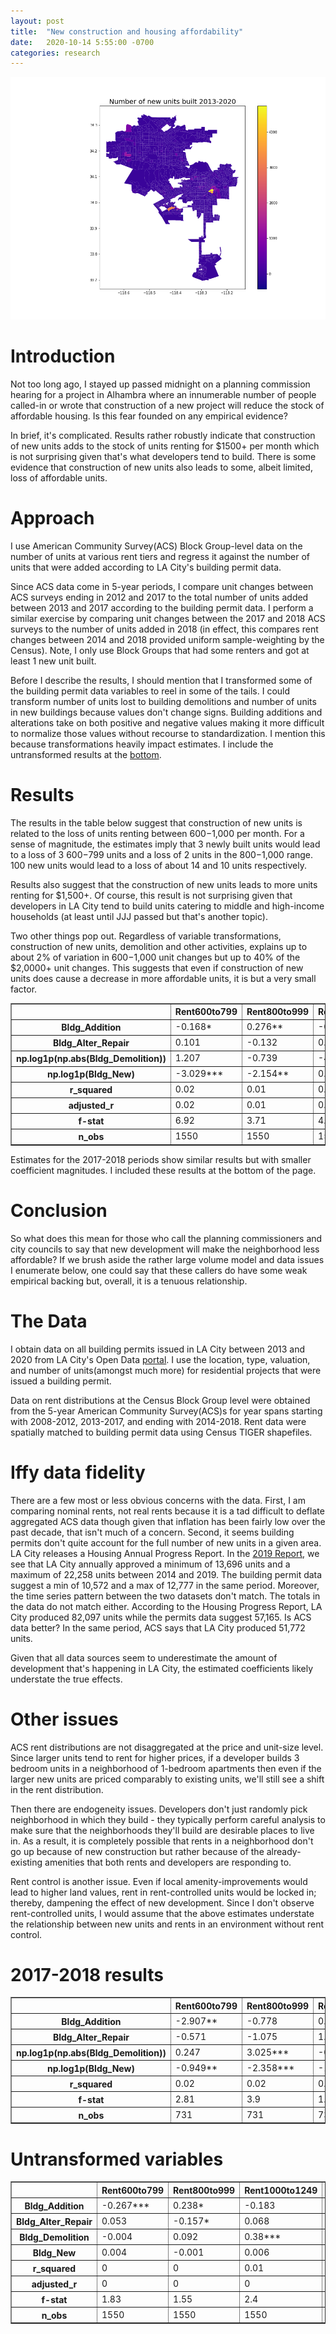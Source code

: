 ```yaml
---
layout: post
title:  "New construction and housing affordability"
date:   2020-10-14 5:55:00 -0700
categories: research
---
```


![map](/images/building_in_la.png)

# Introduction

Not too long ago, I stayed up passed midnight on a planning commission hearing for a project in Alhambra where an innumerable number of people called-in or wrote that construction of a new project will reduce the stock of affordable housing. Is this fear founded on any empirical evidence? 

In brief, it's complicated. Results rather robustly indicate that construction of new units adds to the stock of units renting for $1500+ per month which is not surprising given that's what developers tend to build. There is some evidence that construction of new units also leads to some, albeit limited, loss of affordable units. 

# Approach 

I use American Community Survey(ACS) Block Group-level data on the number of units at various rent tiers and regress it against the number of units that were added according to LA City's building permit data. 

Since ACS data come in 5-year periods, I compare unit changes between ACS surveys ending in 2012 and 2017 to the total number of units added between 2013 and 2017 according to the building permit data. I perform a similar exercise by comparing unit changes between the 2017 and 2018 ACS surveys to the number of units added in 2018 (in effect, this compares rent changes between 2014 and 2018 provided uniform sample-weighting by the Census). Note, I only use Block Groups that had some renters and got at least 1 new unit built. 


Before I describe the results, I should mention that I transformed some of the building permit data variables to reel in some of the tails. I could transform number of units lost to building demolitions and number of units in new buildings because values don't change signs. Building additions and alterations take on both positive and negative values making it more difficult to normalize those values without recourse to standardization.  I mention this because transformations heavily impact estimates. I include the untransformed results at the [bottom](#untransformed-variables).

# Results

The results in the table below suggest that construction of new units is related to the loss of units renting between $600-$1,000 per month. For a sense of magnitude, the estimates imply that 3 newly built units would lead to a loss of 3 $600-$799 units and a loss of 2 units in the $800-$1,000 range. 100 new units would lead to a loss of about 14 and 10 units respectively. 

Results also suggest that the construction of new units leads to more units renting for $1,500+. Of course, this result is not surprising given that developers in LA City tend to build units catering to middle and high-income households (at least until JJJ passed but that's another topic). 

Two other things pop out. Regardless of variable transformations, construction of new units, demolition and other activities, explains up to about 2% of variation in $600-$1,000 unit changes but up to 40% of the $2,0000+ unit changes. This suggests that even if construction of new units does cause a decrease in more affordable units, it is but a very small factor. 

<div>
<style scoped>
    .dataframe tbody tr th:only-of-type {
        vertical-align: middle;
    }

    .dataframe tbody tr th {
        vertical-align: top;
    }

    .dataframe thead th {
        text-align: right;
    }
</style>
<table border="1" class="dataframe">
  <thead>
    <tr style="text-align: right;">
      <th></th>
      <th>Rent600to799</th>
      <th>Rent800to999</th>
      <th>Rent1000to1249</th>
      <th>Rent1500to1999</th>
      <th>Rent2000orMore</th>
    </tr>
  </thead>
  <tbody>
    <tr>
      <th>Bldg_Addition</th>
      <td>-0.168*</td>
      <td>0.276**</td>
      <td>-0.157</td>
      <td>-0.322*</td>
      <td>3.634***</td>
    </tr>
    <tr>
      <th>Bldg_Alter_Repair</th>
      <td>0.101</td>
      <td>-0.132</td>
      <td>0.067</td>
      <td>0.343***</td>
      <td>-0.258**</td>
    </tr>
    <tr>
      <th>np.log1p(np.abs(Bldg_Demolition))</th>
      <td>1.207</td>
      <td>-0.739</td>
      <td>-4.974***</td>
      <td>0.602</td>
      <td>-3.983**</td>
    </tr>
    <tr>
      <th>np.log1p(Bldg_New)</th>
      <td>-3.029***</td>
      <td>-2.154**</td>
      <td>0.109</td>
      <td>2.787**</td>
      <td>16.021***</td>
    </tr>
    <tr>
      <th>r_squared</th>
      <td>0.02</td>
      <td>0.01</td>
      <td>0.01</td>
      <td>0.01</td>
      <td>0.29</td>
    </tr>
    <tr>
      <th>adjusted_r</th>
      <td>0.02</td>
      <td>0.01</td>
      <td>0.01</td>
      <td>0.01</td>
      <td>0.29</td>
    </tr>
    <tr>
      <th>f-stat</th>
      <td>6.92</td>
      <td>3.71</td>
      <td>4.22</td>
      <td>4.76</td>
      <td>156.25</td>
    </tr>
    <tr>
      <th>n_obs</th>
      <td>1550</td>
      <td>1550</td>
      <td>1550</td>
      <td>1550</td>
      <td>1550</td>
    </tr>
  </tbody>
</table>
</div> 

Estimates for the 2017-2018 periods show similar results but with smaller coefficient magnitudes. I included these results at the bottom of the page. 

# Conclusion

So what does this mean for those who call the planning commissioners and city councils to say that new development will make the neighborhood less affordable? If we brush aside the rather large volume model and data issues I enumerate below, one could say that these callers do have some weak empirical backing but, overall, it is a tenuous relationship. 

# The Data

I obtain data on all building permits issued in LA City between 2013 and 2020 from LA City's Open Data [portal](https://data.lacity.org/A-Prosperous-City/Building-Permits/nbyu-2ha9/data). I use the location, type, valuation, and number of units(amongst much more) for residential projects that were issued a building permit. 


Data on rent distributions at the Census Block Group level were obtained from the 5-year American Community Survey(ACS)s for year spans starting with 2008-2012, 2013-2017, and ending with 2014-2018.  Rent data  were spatially matched to building permit data using Census TIGER shapefiles. 

# Iffy data fidelity

There are a few most or less obvious concerns with the data. First, I am comparing nominal rents, not real rents because it is a tad difficult to deflate aggregated ACS data though given that inflation has been fairly low over the past decade, that isn't much of a concern. Second, it seems building permits don't quite account for the full number of new units in a given area. LA City releases a Housing Annual Progress Report. In the [2019 Report](https://planning.lacity.org/odocument/8204713d-6574-46b6-b41c-6f6311c247f6/LosAngeles2019_Summary.pdf), we see that LA City annually approved a minimum of 13,696 units and a maximum of 22,258 units between 2014 and 2019. The building permit data suggest a min of 10,572 and a max of 12,777 in the same period. Moreover, the time series pattern between the two datasets don't match. The totals in the data do not match either. According to the Housing Progress Report, LA City produced 82,097 units while the permits data suggest 57,165. Is ACS data better? In the same period, ACS says that LA City produced 51,772 units.

Given that all data sources seem to underestimate the amount of development that's happening in LA City, the estimated coefficients likely understate the true effects. 

# Other issues

ACS rent distributions are not disaggregated at the price and unit-size level. Since larger units tend to rent for higher prices, if a developer builds 3 bedroom units in a neighborhood of 1-bedroom apartments then even if the larger new units are priced comparably to existing units, we'll still see a shift in the rent distribution. 

Then there are endogeneity issues. Developers don't just randomly pick neighborhood in which they build - they typically perform careful analysis to make sure that the neighborhoods they'll build are desirable places to live in. As a result, it is completely possible that rents in a neighborhood don't go up because of new construction but rather because of the already-existing amenities that both rents and developers are responding to. 

Rent control is another issue. Even if local amenity-improvements would lead to higher land values, rent in rent-controlled units would be locked in; thereby, dampening the effect of new development. Since I don't observe rent-controlled units, I would assume that the above estimates understate the relationship between new units and rents in an environment without rent control.

# 2017-2018 results
<table border="1" class="dataframe">
  <thead>
    <tr style="text-align: right;">
      <th></th>
      <th>Rent600to799</th>
      <th>Rent800to999</th>
      <th>Rent1000to1249</th>
      <th>Rent1500to1999</th>
      <th>Rent2000orMore</th>
    </tr>
  </thead>
  <tbody>
    <tr>
      <th>Bldg_Addition</th>
      <td>-2.907**</td>
      <td>-0.778</td>
      <td>0.657</td>
      <td>4.571</td>
      <td>-3.987</td>
    </tr>
    <tr>
      <th>Bldg_Alter_Repair</th>
      <td>-0.571</td>
      <td>-1.075</td>
      <td>1.114</td>
      <td>-1.314</td>
      <td>-0.232</td>
    </tr>
    <tr>
      <th>np.log1p(np.abs(Bldg_Demolition))</th>
      <td>0.247</td>
      <td>3.025***</td>
      <td>-0.647</td>
      <td>-1.58</td>
      <td>-0.564</td>
    </tr>
    <tr>
      <th>np.log1p(Bldg_New)</th>
      <td>-0.949**</td>
      <td>-2.358***</td>
      <td>-1.849*</td>
      <td>-1.584</td>
      <td>9.499***</td>
    </tr>
    <tr>
      <th>r_squared</th>
      <td>0.02</td>
      <td>0.02</td>
      <td>0.01</td>
      <td>0.01</td>
      <td>0.06</td>
    </tr>
    <tr>
      <th>f-stat</th>
      <td>2.81</td>
      <td>3.9</td>
      <td>1.59</td>
      <td>1.58</td>
      <td>11.04</td>
    </tr>
    <tr>
      <th>n_obs</th>
      <td>731</td>
      <td>731</td>
      <td>731</td>
      <td>731</td>
      <td>731</td>
    </tr>
  </tbody>
</table>

#  Untransformed variables

<table border="1" class="dataframe">
  <thead>
    <tr style="text-align: right;">
      <th></th>
      <th>Rent600to799</th>
      <th>Rent800to999</th>
      <th>Rent1000to1249</th>
      <th>Rent1500to1999</th>
      <th>Rent2000orMore</th>
    </tr>
  </thead>
  <tbody>
    <tr>
      <th>Bldg_Addition</th>
      <td>-0.267***</td>
      <td>0.238*</td>
      <td>-0.183</td>
      <td>0.092</td>
      <td>2.766***</td>
    </tr>
    <tr>
      <th>Bldg_Alter_Repair</th>
      <td>0.053</td>
      <td>-0.157*</td>
      <td>0.068</td>
      <td>0.465***</td>
      <td>-0.354***</td>
    </tr>
    <tr>
      <th>Bldg_Demolition</th>
      <td>-0.004</td>
      <td>0.092</td>
      <td>0.38***</td>
      <td>-0.219</td>
      <td>-0.515***</td>
    </tr>
    <tr>
      <th>Bldg_New</th>
      <td>0.004</td>
      <td>-0.001</td>
      <td>0.006</td>
      <td>-0.049***</td>
      <td>0.176***</td>
    </tr>
    <tr>
      <th>r_squared</th>
      <td>0</td>
      <td>0</td>
      <td>0.01</td>
      <td>0.03</td>
      <td>0.4</td>
    </tr>
    <tr>
      <th>adjusted_r</th>
      <td>0</td>
      <td>0</td>
      <td>0</td>
      <td>0.03</td>
      <td>0.4</td>
    </tr>
    <tr>
      <th>f-stat</th>
      <td>1.83</td>
      <td>1.55</td>
      <td>2.4</td>
      <td>12.3</td>
      <td>262.77</td>
    </tr>
    <tr>
      <th>n_obs</th>
      <td>1550</td>
      <td>1550</td>
      <td>1550</td>
      <td>1550</td>
      <td>1550</td>
    </tr>
  </tbody>
</table>
